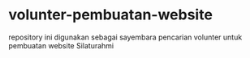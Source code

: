 # volunter-pembuatan-website
repository ini digunakan sebagai sayembara pencarian volunter untuk pembuatan website Silaturahmi

